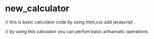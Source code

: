 # new_calculator

// this is basic calculator code by using html,css add javascript .

// by using this calculator you can perfom basic arthamatic operations.
